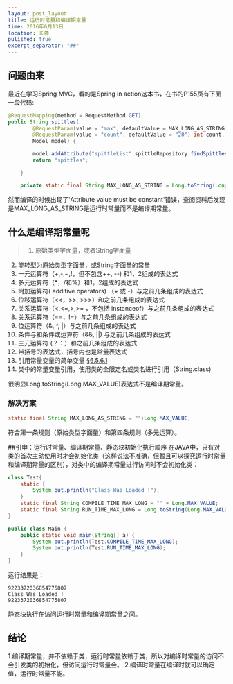 ```yaml
---
layout: post_layout
title: 运行时常量和编译期常量
time: 2016年6月13日
location: 长春
pulished: true
excerpt_separator: "##"
---
```


## 问题由来
最近在学习Spring MVC，看的是Spring in action这本书，在书的P155页有下面一段代码:
```java
@RequestMapping(method = RequestMethod.GET)
public String spittles(
        @RequestParam(value = "max", defaultValue = MAX_LONG_AS_STRING) long max,
        @RequestParam(value = "count", defaultValue = "20") int count,
        Model model) {

        model.addAttribute("spittleList",spittleRepository.findSpittles(max, count));
        return "spittles";

    }

    private static final String MAX_LONG_AS_STRING = Long.toString(Long.MAX_VALUE);
```
然而编译的时候出现了'Attribute value must be constant'错误，查阅资料后发现是MAX_LONG_AS_STRING是运行时常量而不是编译期常量。

## 什么是编译期常量呢
>1. 原始类型字面量，或者String字面量
2. 能转型为原始类型字面量，或String字面量的常量
3. 一元运算符（+,-,~,!，但不包含++, --) 和1，2组成的表达式
4. 多元运算符（*，/和%）和1，2组成的表达式
5. 附加运算符( additive operators) （+ 或 -）与之前几条组成的表达式
6. 位移运算符（<<，>>, >>>）和之前几条组成的表达式
7. 关系运算符（<,<=,>,>= ，不包括 instanceof）与之前几条组成的表达式
8. 关系运算符（==，!=）与之前几条组成的表达式
9. 位运算符（&, ^, |）与之前几条组成的表达式
10. 条件与和条件或运算符（&&, ||) 与之前几条组成的表达式
11. 三元运算符 (？：）和之前几条组成的表达式
12. 带括号的表达式，括号内也是常量表达式
13. 引用常量变量的简单变量 [§6.5.6.1](https://docs.oracle.com/javase/specs/jls/se7/html/jls-6.html#jls-6.5.6.1)
14. 类中的常量变量引用，使用类的全限定名或类名进行引用（String.class)


很明显Long.toString(Long.MAX_VALUE)表达式不是编译期常量。

### 解决方案

```java
static final String MAX_LONG_AS_STRING = ""+Long.MAX_VALUE;
```
符合第一条规则（原始类型字面量）和第四条规则（多元运算）。

##引申：运行时常量、编译期常量、静态块初始化执行顺序
在JAVA中，只有对类的首次主动使用时才会初始化类（这样说法不准确，但暂且可以探究运行时常量和编译期常量的区别），对类中的编译期常量进行访问时不会初始化类：
```java
class Test{
    static {
        System.out.println("Class Was Loaded !");
    }
    static final String COMPILE_TIME_MAX_LONG = "" + Long.MAX_VALUE;
    static final String RUN_TIME_MAX_LONG = Long.toString(Long.MAX_VALUE);
}

public class Main {
    public static void main(String[] a) {
        System.out.println(Test.COMPILE_TIME_MAX_LONG);
        System.out.println(Test.RUN_TIME_MAX_LONG);
    }
}
```

运行结果是：
```
9223372036854775807
Class Was Loaded !
9223372036854775807
```
静态块执行在访问运行时常量和编译期常量之间。
## 结论
1.编译期常量，并不依赖于类，运行时常量依赖于类，所以对编译时常量的访问不会引发类的初始化，但访问运行时常量会。
2.编译时常量在编译时就可以确定值，运行时常量不能。
